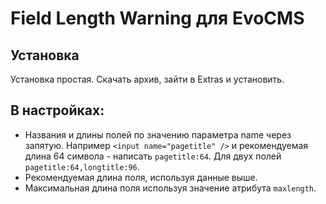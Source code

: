 # Field Length Warning для EvoCMS

## Установка

Установка простая. Скачать архив, зайти в Extras и установить.

## В настройках:

- Названия и длины полей по значению параметра name через запятую. Например `<input name="pagetitle" />` и рекомендуемая длина 64 символа - написать `pagetitle:64`. Для двух полей `pagetitle:64,longtitle:96`.
- Рекомендуемая длина поля, используя данные выше.
- Максимальная длина поля используя значение атрибута `maxlength`.
